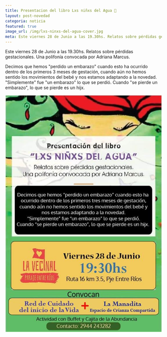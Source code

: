 ```yaml
---
title: Presentacion del libro Lxs niñxs del Agua 📗
layout: post-novedad
categoria: noticia
featured: true
image_url: /img/lxs-ninxs-del-agua-cover.jpg
meta: Este viernes 28 de Junio a las 19.30hs. Relatos sobre pérdidas gestacionales. Una polifonía convocada por Adriana Marcus.
---
```



<p>
	Este viernes 28 de Junio a las 19.30hs. Relatos sobre pérdidas gestacionales. Una polifonía convocada por Adriana Marcus.
</p>

<p>
	Decimos que hemos "perdido un embarazo" cuando esto ha ocurrido dentro de los primeros 3 meses de gestación, cuando aún no hemos sentido los movimientos del bebé y nos estamos adaptando a la novedad. "Simplemente" fue "un embarazo" lo que se perdió. Cuando "se pierde un embarazo", lo que se pierde es un hijx.
</p>

<div style="position: relative;">
	<div class="gallery col-3">
		<a style="width: 100%;" href="/img/lxs-ninxs-del-agua-share.jpg" data-fancybox="images" data-srcset="/img/lxs-ninxs-del-agua-share.jpg" class="item-gallery">
			<img src="/img/lxs-ninxs-del-agua-share.jpg" />
		</a>
	</div>
</div>





